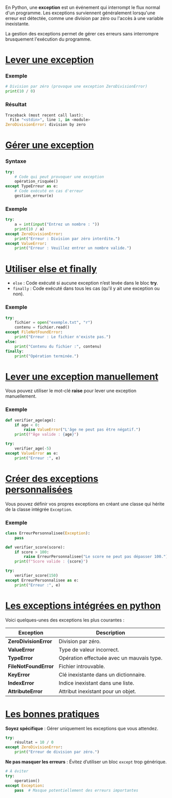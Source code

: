 En Python, une **exception** est un événement qui interrompt le flux normal d'un programme. Les exceptions surviennent généralement lorsqu'une erreur est détectée, comme une division par zéro ou l'accès à une variable inexistante.

La gestion des exceptions permet de gérer ces erreurs sans interrompre brusquement l'exécution du programme.
# <u>Lever une exception</u>
### Exemple
```py
# Division par zéro (provoque une exception ZeroDivisionError)
print(10 / 0)  
```
### Résultat
```py
Traceback (most recent call last):
  File "<stdin>", line 1, in <module>
ZeroDivisionError: division by zero
```
# <u>Gérer une exception</u>
### Syntaxe
```py
try:
    # Code qui peut provoquer une exception
    opération_risquée()
except TypeErreur as e:
    # Code exécuté en cas d'erreur
    gestion_erreur(e)
```
### Exemple
```py
try:
    a = int(input("Entrez un nombre : "))
    print(10 / a)
except ZeroDivisionError:
    print("Erreur : Division par zéro interdite.")
except ValueError:
    print("Erreur : Veuillez entrer un nombre valide.")
```
# <u>Utiliser **else** et **finally**</u>

- `else` : Code exécuté si aucune exception n’est levée dans le bloc **try**.
- `finally` : Code exécuté dans tous les cas (qu'il y ait une exception ou non).
### Exemple
```py
try:
    fichier = open("exemple.txt", "r")
    contenu = fichier.read()
except FileNotFoundError:
    print("Erreur : Le fichier n'existe pas.")
else:
    print("Contenu du fichier :", contenu)
finally:
    print("Opération terminée.")
```
# <u>Lever une exception manuellement</u>
Vous pouvez utiliser le mot-clé **raise** pour lever une exception manuellement.
### Exemple
```py
def verifier_age(age):
    if age < 0:
        raise ValueError("L'âge ne peut pas être négatif.")
    print(f"Âge valide : {age}")

try:
    verifier_age(-5)
except ValueError as e:
    print("Erreur :", e)
```
# <u>Créer des exceptions personnalisées</u>
Vous pouvez définir vos propres exceptions en créant une classe qui hérite de la classe intégrée `Exception`.
### Exemple
```py
class ErreurPersonnalisee(Exception):
    pass

def verifier_score(score):
    if score > 100:
        raise ErreurPersonnalisee("Le score ne peut pas dépasser 100.")
    print(f"Score valide : {score}")

try:
    verifier_score(150)
except ErreurPersonnalisee as e:
    print("Erreur :", e)
```
# <u>Les exceptions intégrées en python</u>
Voici quelques-unes des exceptions les plus courantes :

| Exception             | Description                               |
| --------------------- | ----------------------------------------- |
| **ZeroDivisionError** | Division par zéro.                        |
| **ValueError**        | Type de valeur incorrect.                 |
| **TypeError**         | Opération effectuée avec un mauvais type. |
| **FileNotFoundError** | Fichier introuvable.                      |
| **KeyError**          | Clé inexistante dans un dictionnaire.     |
| **IndexError**        | Indice inexistant dans une liste.         |
| **AttributeError**    | Attribut inexistant pour un objet.        |
# <u>Les bonnes pratiques</u>
**Soyez spécifique** : Gérer uniquement les exceptions que vous attendez.
```py
try:
    résultat = 10 / 0
except ZeroDivisionError:
    print("Erreur de division par zéro.")
```
**Ne pas masquer les erreurs** : Évitez d’utiliser un bloc `except` trop générique.
```py
# À éviter
try:
    operation()
except Exception:
    pass  # Masque potentiellement des erreurs importantes
```
